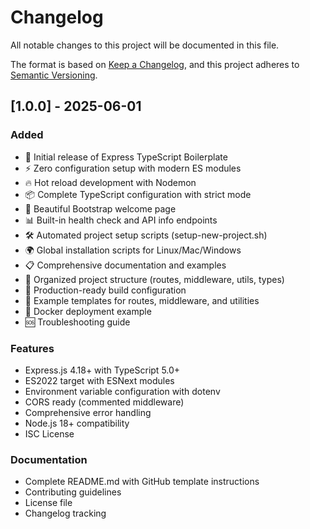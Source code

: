 # Changelog

All notable changes to this project will be documented in this file.

The format is based on [Keep a Changelog](https://keepachangelog.com/en/1.0.0/),
and this project adheres to [Semantic Versioning](https://semver.org/spec/v2.0.0.html).

## [1.0.0] - 2025-06-01

### Added

- 🚀 Initial release of Express TypeScript Boilerplate
- ⚡ Zero configuration setup with modern ES modules
- 🔥 Hot reload development with Nodemon
- 📦 Complete TypeScript configuration with strict mode
- 🎨 Beautiful Bootstrap welcome page
- 📊 Built-in health check and API info endpoints
- 🛠️ Automated project setup scripts (setup-new-project.sh)
- 🌍 Global installation scripts for Linux/Mac/Windows
- 📋 Comprehensive documentation and examples
- 🧩 Organized project structure (routes, middleware, utils, types)
- 🔧 Production-ready build configuration
- 📝 Example templates for routes, middleware, and utilities
- 🐳 Docker deployment example
- 🆘 Troubleshooting guide

### Features

- Express.js 4.18+ with TypeScript 5.0+
- ES2022 target with ESNext modules
- Environment variable configuration with dotenv
- CORS ready (commented middleware)
- Comprehensive error handling
- Node.js 18+ compatibility
- ISC License

### Documentation

- Complete README.md with GitHub template instructions
- Contributing guidelines
- License file
- Changelog tracking
